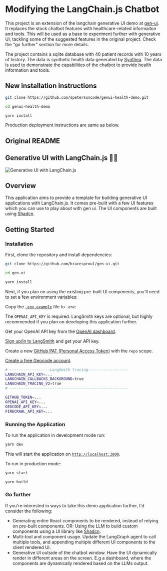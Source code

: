 # Modifying the LangChain.js Chatbot

This project is an extension of the langchain generative UI demo at [gen-ui](https://github.com/bracesproul/gen-ui). 
It replaces the stock chatbot features with healthcare-related informaiton and tools. This will be used as a base to experiment further with generative UI, tackling some of the suggested features in the original project. 
Check the "go further" section for more details.

The project contains a sqlite database with 40 patient records with 10 years of history.
The data is synthetic health data generated by [Synthea](https://github.com/synthetichealth/synthea). 
The data is used to demonstrate the capabilities of the chatbot to provide health information and tools.

## New installation instructions

```bash
git clone https://github.com/spetersoncode/genui-health-demo.git

cd genui-health-demo

yarn install
```

Production deployment instructions are same as below.

## Original README

## Generative UI with LangChain.js 🦜🔗

![Generative UI with LangChain.js](./public/gen_ui_diagram.png)

## Overview

This application aims to provide a template for building generative UI applications with LangChain.js.
It comes pre-built with a few UI features which you can use to play about with gen ui. The UI components are built using [Shadcn](https://ui.shadcn.com/).

## Getting Started

### Installation

First, clone the repository and install dependencies:

```bash
git clone https://github.com/bracesproul/gen-ui.git

cd gen-ui

yarn install
```

Next, if you plan on using the existing pre-built UI components, you'll need to set a few environment variables:

Copy the [`.env.example`](./.env.example) file to `.env`:

The `OPENAI_API_KEY` is required. LangSmith keys are optional, but highly recommended if you plan on developing this application further.

Get your OpenAI API key from the [OpenAI dashboard](https://platform.openai.com/login?launch).

[Sign up/in to LangSmith](https://smith.langchain.com/) and get your API key.

Create a new [GitHub PAT (Personal Access Token)](https://github.com/settings/tokens/new) with the `repo` scope.

[Create a free Geocode account](https://geocode.xyz/api).

```bash
# ------------------LangSmith tracing------------------
LANGCHAIN_API_KEY=...
LANGCHAIN_CALLBACKS_BACKGROUND=true
LANGCHAIN_TRACING_V2=true
# -----------------------------------------------------

GITHUB_TOKEN=...
OPENAI_API_KEY=...
GEOCODE_API_KEY=...
FIRECRAWL_API_KEY=...
```

### Running the Application

To run the application in development mode run:

```bash
yarn dev
```

This will start the application on [`http://localhost:3000`](http://localhost:3000).

To run in production mode:

```bash
yarn start

yarn build
```

### Go further

If you're interested in ways to take this demo application further, I'd consider the following:

- Generating entire React components to be rendered, instead of relying on pre-built components. OR: Using the LLM to build custom components using a UI library like [Shadcn](https://ui.shadcn.com/).
- Multi-tool and component usage. Update the LangGraph agent to call multiple tools, and appending multiple different UI components to the client rendered UI.
- Generative UI outside of the chatbot window. Have the UI dynamically render in different areas on the screen. E.g a dashboard, where the components are dynamically rendered based on the LLMs output.
